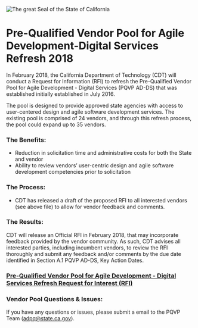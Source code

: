 ![The great Seal of the State of California](GreatSeal.png)
# Pre-Qualified Vendor Pool for Agile Development-Digital Services Refresh 2018

In February 2018, the California Department of Technology (CDT) will conduct a Request for Information (RFI) to refresh the Pre-Qualified Vendor Pool for Agile Development - Digital Services (PQVP AD-DS) that was established initially established in July 2016. 

The pool is designed to provide approved state agencies with access to user-centered design and agile software development services. The existing pool is comprised of 24 vendors, and through this refresh process, the pool could expand up to 35 vendors.  


### The Benefits:
* Reduction in solicitation time and administrative costs for both the State and vendor
* Ability to review vendors’ user-centric design and agile software development competencies prior to solicitation

### The Process:
* CDT has released a draft of the proposed RFI to all interested vendors (see above file) to allow for vendor feedback and comments. 

### The Results:
CDT will release an Official RFI in February 2018, that may incorporate feedback provided by the vendor community.  As such, CDT advises all interested parties, including incumbent vendors, to review the RFI thoroughly and submit any feedback and/or comments by the due date identified in Section A.1 PQVP AD-DS, Key Action Dates.   

### [Pre-Qualified Vendor Pool for Agile Development - Digital Services Refresh Request for Interest (RFI)](https://github.com/CDTProcurement/adpq/blob/master/RFI%20CDT-ADPQ-0117%20-%20PQVP%20DS-AD%20-%20Final%20%2002.06.17.pdf)
 
### Vendor Pool Questions & Issues:
If you have any questions or issues, please submit a email to the PQVP Team (adpq@state.ca.gov).
